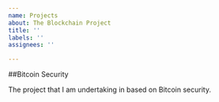 ```yaml
---
name: Projects
about: The Blockchain Project
title: ''
labels: ''
assignees: ''

---
```


##Bitcoin Security

The project that I am undertaking in based on Bitcoin security.
